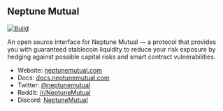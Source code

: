 ## Neptune Mutual

[![Build](https://github.com/neptune-mutual-blue/neptunemutual.com/actions/workflows/build.yml/badge.svg)](https://github.com/neptune-mutual-blue/neptunemutual.com/actions/workflows/build.yml)

An open source interface for Neptune Mutual &mdash; a protocol that provides you
with guaranteed stablecoin liquidity to reduce your risk exposure by hedging
against possible capital risks and smart contract vulnerabilities.

- Website: [neptunemutual.com](https://neptunemutual.com)
- Docs: [docs.neptunemutual.com](https://docs.neptunemutual.com)
- Twitter: [@neptunemutual](https://twitter.com/neptunemutual)
- Reddit: [/r/NeptuneMutual](https://www.reddit.com/r/NeptuneMutual)
- Discord: [NeptuneMutual](https://discord.gg/2qMGTtJtnW)

